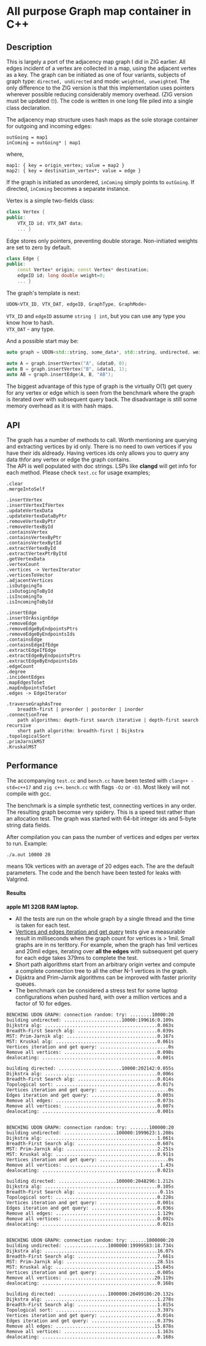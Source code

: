 # All purpose Graph map container in C++

## Description

This is largely a port of the adjacency map graph I did in ZIG earlier. 
All edges incident of a vertex are collected in a map,
using the adjacent vertex as a key. The graph can be initiated as one of four variants, 
subjects of graph type: `directed, undirected` and mode: `weighted, unweighted`. 
The only difference to the ZIG version is that this implementation uses pointers wherever possible 
reducing considerably memory overhead. (ZIG version must be updated 🙄). 
The code is written in one long file piled into a single class declaration.

The adjacency map structure uses hash maps as the sole storage container for outgoing and incoming edges:

`outGoing = map1`\
`inComing = outGoing* | map1`

where,

`map1: { key = origin_vertex; value = map2 }`\
`map2: { key = destination_vertex*; value = edge }`

If the graph is initiated as unordered, `inComing` simply points to `outGoing`. 
If directed, `inComing` becomes a separate instance.

Vertex is a simple two-fields class:
```c++
class Vertex { 
public:
    VTX_ID id; VTX_DAT data; 
    ... }
```
Edge stores only pointers, preventing double storage. Non-initiated weights are set to zero by default.
```c++
class Edge { 
public:
    const Vertex* origin; const Vertex* destination;
    edgeID id; long double weight=0; 
    ... }
```
The graph's template is next:
```c++
UDON<VTX_ID, VTX_DAT, edgeID, GraphType, GraphMode>
```
`VTX_ID` and `edgeID` assume `string | int`, but you can use any type you know how to hash.\
`VTX_DAT` - any type.

And a possible start may be:

```c++
auto graph = UDON<std::string, some_data*, std::string, undirected, weighted>();

auto A = graph.insertVertex("A", &data0, 0);
auto B = graph.insertVertex("B", &data1, 1);
auto AB = graph.insertEdge(A, B, "AB");
```
The biggest advantage of this type of graph is the virtually O(1) get query for any vertex or edge which is seen from the benchmark where the graph is iterated over with subsequent query back. The disadvantage is still some memory overhead as it is with hash maps.

## API
The graph has a number of methods to call. Worth mentioning are querying and extracting vertices by id only. There is no need to own vertices if you have their ids aldready. Having vertices ids only allows you to query any data thfor any vertex or edge the graph contains.\
The API is well populated with doc strings. LSPs like **clangd** will get info for each method. Please check `test.cc` for usage examples;
```
.clear
.mergeIntoSelf

.insertVertex
.insertVertexIfVertex
.updateVertexData
.updateVertexDataByPtr
.removeVertexByPtr
.removeVertexById
.containsVertex
.containsVertexByPtr
.containsVertexBytId
.extractVertexById
.extractVertexPtrByItd
.getVertexData
.vertexCount
.vertices -> VertexIterator
.verticesToVector
.adjacentVertices
.isOutgoingTo
.isOutogingToById
.isIncomingTo
.isIncomingToById

.insertEdge
.insertOrAssignEdge
.removeEdge
.removeEdgeByEndpointsPtrs
.removeEdgeByEndpointsIds
.containsEdge
.containsEdgeIfEdge
.extractEdgeIfEdge
.extractEdgeByEndpointsPtrs
.extractEdgeByEndpointsIds
.edgeCount
.degree
.incidentEdges
.mapEdgesToSet
.mapEndpointsToSet
.edges -> EdgeIterator

.traverseGraphAsTree
    breadth-first | preorder | postorder | inorder
.connectionTree
    path algorithms: depth-first search iterative | depth-first search recursive
    short path algorithm: breadth-first | Dijkstra
.topologicalSort
.primJarnikMST
.KruskalMST
```

## Performance
The accompanying `test.cc` and `bench.cc` have been tested with `clang++ -std=c++17` and `zig c++`.
`bench.cc` with flags `-Oz` or `-O3`. Most likely will not compile with gcc.

The benchmark is a simple synthetic test, connecting vertices in any order.
The resulting graph becomse very spidery. This is a speed test rather than an allocation test. 
The graph was started with 64-bit integer ids and 5-byte string data fields.

After compilation you can pass the number of vertices and edges per vertex to run. Example:
```
./a.out 10000 20
```
means 10k vertices with an average of 20 edges each. The are the default parameters.
The code and the bench have been tested for leaks with Valgrind.

#### Results
**apple M1 32GB RAM laptop.**

- All the tests are run on the whole graph by a single thread and the time is taken for each test.
- <u>Vertices and edges iteration and get query</u> tests give a measurable result in milliseconds when the graph count for vertices is > 1mil. 
Small graphs are in ns terittory. For example, when the graph has 1mil vertices and 20mil edges, 
iterating over **all the edges** with subsequent get query for each edge takes 379ms to complete the test.
- Short path algorithms start from an arbitrary origin vertex and compute a complete connection tree to all the other N-1 vertices in the graph.
- Dijsktra and Prim-Jarnik algorithms can be improved with faster priority queues.
- The benchmark can be considered a stress test for some laptop configurations when pushed hard, with over a million vertices and a factor of 10 for edges.  

```
BENCHING UDON GRAPH: connection random: try: ........10000:20
building undirected: .....................10000:199616:0.109s
Dijkstra alg: .........................................0.063s
Breadth-First Search alg: .............................0.039s
MST: Prim-Jarnik alg: .................................0.167s
MST: Kruskal alg: .....................................0.061s
Vertices iteration and get query: .........................0s
Remove all vertices: ..................................0.098s
dealocating: ..........................................0.001s

building directed: .......................10000:202142:0.055s
Dijkstra alg: .........................................0.006s
Breadth-First Search alg: .............................0.014s
Topological sort: .....................................0.017s
Vertices iteration and get query: .........................0s
Edges iteration and get query: ........................0.003s
Remove all edges: .....................................0.073s
Remove all vertices: ..................................0.007s
dealocating: ..........................................0.001s


BENCHING UDON GRAPH: connection random: try: .......100000:20
building undirected: ...................100000:1999623:1.208s
Dijkstra alg: .........................................1.061s
Breadth-First Search alg: .............................0.607s
MST: Prim-Jarnik alg: .................................2.251s
MST: Kruskal alg: .....................................0.911s
Vertices iteration and get query: .........................0s
Remove all vertices: ...................................1.43s
dealocating: ..........................................0.021s

building directed: .....................100000:2048296:1.212s
Dijkstra alg: .........................................0.105s
Breadth-First Search alg: ..............................0.11s
Topological sort: .....................................0.228s
Vertices iteration and get query: .....................0.001s
Edges iteration and get query: ........................0.036s
Remove all edges: .....................................1.129s
Remove all vertices: ..................................0.092s
dealocating: ..........................................0.021s


BENCHING UDON GRAPH: connection random: try: ......1000000:20
building undirected: ................1000000:19999583:18.734s
Dijkstra alg: .........................................16.07s
Breadth-First Search alg: .............................7.661s
MST: Prim-Jarnik alg: .................................28.51s
MST: Kruskal alg: ....................................15.845s
Vertices iteration and get query: .....................0.005s
Remove all vertices: .................................20.119s
dealocating: ..........................................0.168s

building directed: ..................1000000:20499186:20.132s
Dijkstra alg: .........................................1.278s
Breadth-First Search alg: .............................1.015s
Topological sort: .....................................3.397s
Vertices iteration and get query: .....................0.014s
Edges iteration and get query: ........................0.379s
Remove all edges: ....................................15.878s
Remove all vertices: ..................................1.163s
dealocating: ..........................................0.168s
```
